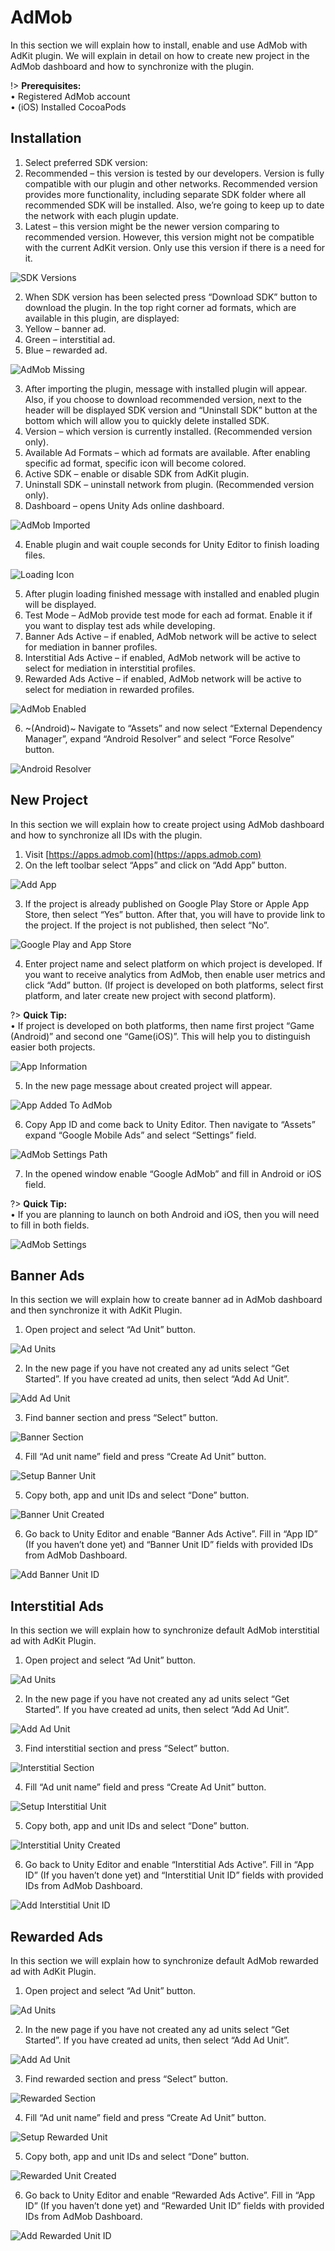 # AdMob

In this section we will explain how to install, enable and use AdMob with AdKit plugin. We will explain in detail on how to create new project in the AdMob dashboard and how to synchronize with the plugin.

!> **Prerequisites:**  
•	Registered AdMob account  
•	(iOS) Installed CocoaPods

## Installation

1. Select preferred SDK version:
  1. Recommended – this version is tested by our developers. Version is fully compatible with our plugin and other networks. Recommended version provides more functionality, including separate SDK folder where all recommended SDK will be installed. Also, we’re going to keep up to date the network with each plugin update.
  2. Latest – this version might be the newer version comparing to recommended version. However, this version might not be compatible with the current AdKit version. Only use this version if there is a need for it.

![SDK Versions](../images/admob/1.png ":size=200 :class=center")

2. When SDK version has been selected press “Download SDK” button to download the plugin. In the top right corner ad formats, which are available in this plugin, are displayed:
  1. Yellow – banner ad.
  2. Green – interstitial ad.
  3. Blue – rewarded ad.

![AdMob Missing](../images/admob/2.png ":size=400 :class=center")

3. After importing the plugin, message with installed plugin will appear. Also, if you choose to download recommended version, next to the header will be displayed SDK version and “Uninstall SDK” button at the bottom which will allow you to quickly delete installed SDK.
  1. Version – which version is currently installed. (Recommended version only).
  2. Available Ad Formats – which ad formats are available. After enabling specific ad format, specific icon will become colored.
  3. Active SDK – enable or disable SDK from AdKit plugin.
  4. Uninstall SDK – uninstall network from plugin. (Recommended version only).
  5. Dashboard – opens Unity Ads online dashboard.

![AdMob Imported](../images/admob/13.png ":size=400 :class=center")

4. Enable plugin and wait couple seconds for Unity Editor to finish loading files.

![Loading Icon](../images/admob/3.png ":size=30 :class=center")

5. After plugin loading finished message with installed and enabled plugin will be displayed.
  1. Test Mode – AdMob provide test mode for each ad format. Enable it if you want to display test ads while developing.
  2. Banner Ads Active – if enabled, AdMob network will be active to select for mediation in banner profiles.
  3. Interstitial Ads Active – if enabled, AdMob network will be active to select for mediation in interstitial profiles.
  4. Rewarded Ads Active – if enabled, AdMob network will be active to select for mediation in rewarded profiles.

![AdMob Enabled](../images/admob/4.png ":size=400 :class=center")

6. ~(Android)~ Navigate to “Assets” and now select “External Dependency Manager”, expand “Android Resolver” and select “Force Resolve” button.

![Android Resolver](../images/admob/5.png ":size=400 :class=center")

## New Project

In this section we will explain how to create project using AdMob dashboard and how to synchronize all IDs with the plugin.

1. Visit [https://apps.admob.com](https://apps.admob.com)
2. On the left toolbar select “Apps” and click on “Add App” button.

![Add App](../images/admob/6.png ":size=400 :class=center")

3. If the project is already published on Google Play Store or Apple App Store, then select “Yes” button. After that, you will have to provide link to the project. If the project is not published, then select “No”.

![Google Play and App Store](../images/admob/7.png ":size=400 :class=center")

4. Enter project name and select platform on which project is developed. If you want to receive analytics from AdMob, then enable user metrics and click “Add” button. (If project is developed on both platforms, select first platform, and later create new project with second platform).

?> **Quick Tip:**  
•	If project is developed on both platforms, then name first project “Game (Android)” and second one “Game(iOS)”. This will help you to distinguish easier both projects.

![App Information](../images/admob/8.png ":size=400 :class=center")

5. In the new page message about created project will appear.

![App Added To AdMob](../images/admob/9.png ":size=400 :class=center")

6. Copy App ID and come back to Unity Editor. Then navigate to “Assets” expand “Google Mobile Ads” and select “Settings” field.

![AdMob Settings Path](../images/admob/10.png ":size=300 :class=center")

7. In the opened window enable “Google AdMob” and fill in Android or iOS field.

?> **Quick Tip:**  
•	If you are planning to launch on both Android and iOS, then you will need to fill in both fields.

![AdMob Settings](../images/admob/11.png ":size=300 :class=center")

## Banner Ads‎‎‏‏‎‏‏‎ ‎

In this section we will explain how to create banner ad in AdMob dashboard and then synchronize it with AdKit Plugin.

1. Open project and select “Ad Unit” button.

![Ad Units](../images/admob/12.png ":size=200 :class=center")

2. In the new page if you have not created any ad units select “Get Started”. If you have created ad units, then select “Add Ad Unit”.

![Add Ad Unit](../images/admob/14.png ":size=250 :class=center")

3.	Find banner section and press “Select” button.

![Banner Section](../images/admob/15.png ":size=200 :class=center")

4.	Fill “Ad unit name” field and press “Create Ad Unit” button.

![Setup Banner Unit](../images/admob/16.png ":size=500 :class=center")

5.	Copy both, app and unit IDs and select “Done” button.

![Banner Unit Created](../images/admob/17.png ":size=400 :class=center")

6.	Go back to Unity Editor and enable “Banner Ads Active”. Fill in “App ID” (If you haven’t done yet) and “Banner Unit ID” fields with provided IDs from AdMob Dashboard.

![Add Banner Unit ID](../images/admob/18.png ":size=400 :class=center")

## Interstitial Ads

In this section we will explain how to synchronize default AdMob interstitial ad with AdKit Plugin.

1.	Open project and select “Ad Unit” button.

![Ad Units](../images/admob/12.png ":size=200 :class=center")

2.	In the new page if you have not created any ad units select “Get Started”. If you have created ad units, then select “Add Ad Unit”.

![Add Ad Unit](../images/admob/14.png ":size=250 :class=center")

3.	Find interstitial section and press “Select” button.

![Interstitial Section](../images/admob/20.png ":size=200 :class=center")

4.	Fill “Ad unit name” field and press “Create Ad Unit” button.

![Setup Interstitial Unit](../images/admob/21.png ":size=500 :class=center")

5.	Copy both, app and unit IDs and select “Done” button.

![Interstitial Unity Created](../images/admob/22.png ":size=400 :class=center")

6.	Go back to Unity Editor and enable “Interstitial Ads Active”. Fill in “App ID” (If you haven’t done yet) and “Interstitial Unit ID” fields with provided IDs from AdMob Dashboard.

![Add Interstitial Unit ID](../images/admob/23.png ":size=400 :class=center")

## Rewarded Ads

In this section we will explain how to synchronize default AdMob rewarded ad with AdKit Plugin.

1.	Open project and select “Ad Unit” button.

![Ad Units](../images/admob/12.png ":size=200 :class=center")

2.	In the new page if you have not created any ad units select “Get Started”. If you have created ad units, then select “Add Ad Unit”.

![Add Ad Unit](../images/admob/14.png ":size=250 :class=center")

3.	Find rewarded section and press “Select” button.

![Rewarded Section](../images/admob/25.png ":size=200 :class=center")

4.	Fill “Ad unit name” field and press “Create Ad Unit” button.

![Setup Rewarded Unit](../images/admob/16.png ":size=500 :class=center")

5.	Copy both, app and unit IDs and select “Done” button.

![Rewarded Unit Created](../images/admob/27.png ":size=400 :class=center")

6.	Go back to Unity Editor and enable “Rewarded Ads Active”. Fill in “App ID” (If you haven’t done yet) and “Rewarded Unit ID” fields with provided IDs from AdMob Dashboard.

![Add Rewarded Unit ID](../images/admob/28.png ":size=400 :class=center")
